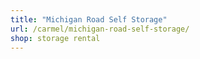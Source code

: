 ```yaml
---
title: "Michigan Road Self Storage"
url: /carmel/michigan-road-self-storage/
shop: storage rental
---
```

